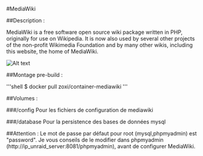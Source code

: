 #MediaWiki

##Description :

MediaWiki is a free software open source wiki package written in PHP, originally for use on Wikipedia. It is now also used by several other projects of the non-profit Wikimedia Foundation and by many other wikis, including this website, the home of MediaWiki.

![Alt text](http://upload.wikimedia.org/wikipedia/commons/0/01/MediaWiki-smaller-logo.png"")


##Montage pre-build :

'''shell
$ docker pull zoxi/container-mediawiki
'''

##Volumes :

###/config
Pour les fichiers de configuration de mediawiki

###/database
Pour la persistence des bases de données mysql


##Attention :
Le mot de passe par défaut pour root (mysql,phpmyadmin) est "password".
Je vous conseils de le modifier dans phpmyadmin (http://ip_unraid_server:8081/phpmyadmin), avant de configurer MediaWiki.


